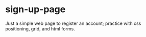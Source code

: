 # sign-up-page
Just a simple web page to register an account; practice with css positioning, grid, and html forms.